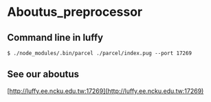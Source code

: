 # Aboutus_preprocessor
## Command line in luffy
  ```
  $ ./node_modules/.bin/parcel ./parcel/index.pug --port 17269
  ```
  
## See our aboutus
[http://luffy.ee.ncku.edu.tw:17269](http://luffy.ee.ncku.edu.tw:17269)